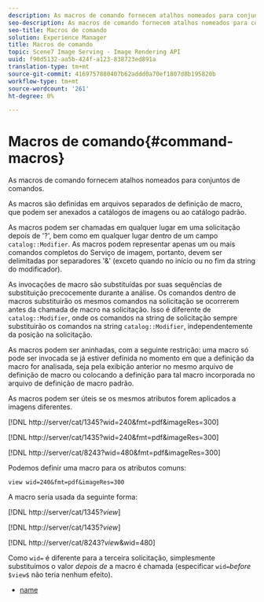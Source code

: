```yaml
---
description: As macros de comando fornecem atalhos nomeados para conjuntos de comandos.
seo-description: As macros de comando fornecem atalhos nomeados para conjuntos de comandos.
seo-title: Macros de comando
solution: Experience Manager
title: Macros de comando
topic: Scene7 Image Serving - Image Rendering API
uuid: f90d5132-aa5b-424f-a123-838723ed891a
translation-type: tm+mt
source-git-commit: 4169757880407b62addd0a70ef1807d8b195820b
workflow-type: tm+mt
source-wordcount: '261'
ht-degree: 0%

---
```



# Macros de comando{#command-macros}

As macros de comando fornecem atalhos nomeados para conjuntos de comandos.

As macros são definidas em arquivos separados de definição de macro, que podem ser anexados a catálogos de imagens ou ao catálogo padrão.

As macros podem ser chamadas em qualquer lugar em uma solicitação depois de &#39;?&#39;, bem como em qualquer lugar dentro de um campo `catalog::Modifier`. As macros podem representar apenas um ou mais comandos completos do Serviço de imagem, portanto, devem ser delimitadas por separadores &#39;&amp;&#39; (exceto quando no início ou no fim da string do modificador).

As invocações de macro são substituídas por suas sequências de substituição precocemente durante a análise. Os comandos dentro de macros substituirão os mesmos comandos na solicitação se ocorrerem antes da chamada de macro na solicitação. Isso é diferente de `catalog::Modifier`, onde os comandos na string de solicitação sempre substituirão os comandos na string `catalog::Modifier`, independentemente da posição na solicitação.

As macros podem ser aninhadas, com a seguinte restrição: uma macro só pode ser invocada se já estiver definida no momento em que a definição da macro for analisada, seja pela exibição anterior no mesmo arquivo de definição de macro ou colocando a definição para tal macro incorporada no arquivo de definição de macro padrão.

As macros podem ser úteis se os mesmos atributos forem aplicados a imagens diferentes.

[!DNL http://server/cat/1345?wid=240&fmt=pdf&imageRes=300]

[!DNL http://server/cat/1435?wid=240&fmt=pdf&imageRes=300]

[!DNL http://server/cat/8243?wid=480&fmt=pdf&imageRes=300]

Podemos definir uma macro para os atributos comuns:

`view wid=240&fmt=pdf&imageRes=300`

A macro seria usada da seguinte forma:

[!DNL http://server/cat/1345?$view$]

[!DNL http://server/cat/1435?$view$]

[!DNL http://server/cat/8243?$view$&wid=480]

Como `wid=` é diferente para a terceira solicitação, simplesmente substituímos o valor *depois de* a macro é chamada (especificar `wid=`*before* `$view$` não teria nenhum efeito).

+ [name](r-name.md)
